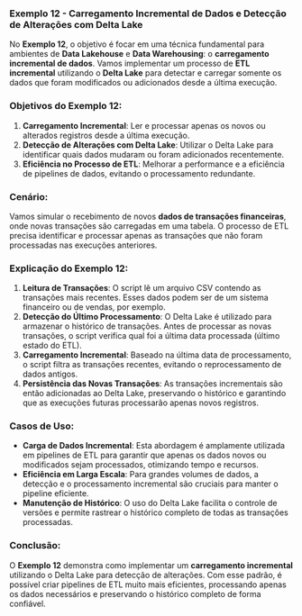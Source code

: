 ### **Exemplo 12 - Carregamento Incremental de Dados e Detecção de Alterações com Delta Lake**

No **Exemplo 12**, o objetivo é focar em uma técnica fundamental para ambientes de **Data Lakehouse** e **Data Warehousing**: o **carregamento incremental de dados**. Vamos implementar um processo de **ETL incremental** utilizando o **Delta Lake** para detectar e carregar somente os dados que foram modificados ou adicionados desde a última execução.

### **Objetivos do Exemplo 12:**

1. **Carregamento Incremental**: Ler e processar apenas os novos ou alterados registros desde a última execução.
2. **Detecção de Alterações com Delta Lake**: Utilizar o Delta Lake para identificar quais dados mudaram ou foram adicionados recentemente.
3. **Eficiência no Processo de ETL**: Melhorar a performance e a eficiência de pipelines de dados, evitando o processamento redundante.

### **Cenário:**

Vamos simular o recebimento de novos **dados de transações financeiras**, onde novas transações são carregadas em uma tabela. O processo de ETL precisa identificar e processar apenas as transações que não foram processadas nas execuções anteriores.




### **Explicação do Exemplo 12:**

1. **Leitura de Transações**: O script lê um arquivo CSV contendo as transações mais recentes. Esses dados podem ser de um sistema financeiro ou de vendas, por exemplo.
2. **Detecção do Último Processamento**: O Delta Lake é utilizado para armazenar o histórico de transações. Antes de processar as novas transações, o script verifica qual foi a última data processada (último estado do ETL).
3. **Carregamento Incremental**: Baseado na última data de processamento, o script filtra as transações recentes, evitando o reprocessamento de dados antigos.
4. **Persistência das Novas Transações**: As transações incrementais são então adicionadas ao Delta Lake, preservando o histórico e garantindo que as execuções futuras processarão apenas novos registros.

### **Casos de Uso:**

- **Carga de Dados Incremental**: Esta abordagem é amplamente utilizada em pipelines de ETL para garantir que apenas os dados novos ou modificados sejam processados, otimizando tempo e recursos.
- **Eficiência em Larga Escala**: Para grandes volumes de dados, a detecção e o processamento incremental são cruciais para manter o pipeline eficiente.
- **Manutenção de Histórico**: O uso do Delta Lake facilita o controle de versões e permite rastrear o histórico completo de todas as transações processadas.

### **Conclusão:**

O **Exemplo 12** demonstra como implementar um **carregamento incremental** utilizando o Delta Lake para detecção de alterações. Com esse padrão, é possível criar pipelines de ETL muito mais eficientes, processando apenas os dados necessários e preservando o histórico completo de forma confiável.
